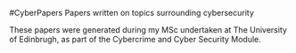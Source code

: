 #CyberPapers
Papers written on topics surrounding cybersecurity

These papers were generated during my MSc undertaken at The University of Edinbrugh, as part of the Cybercrime and Cyber Security Module. 

